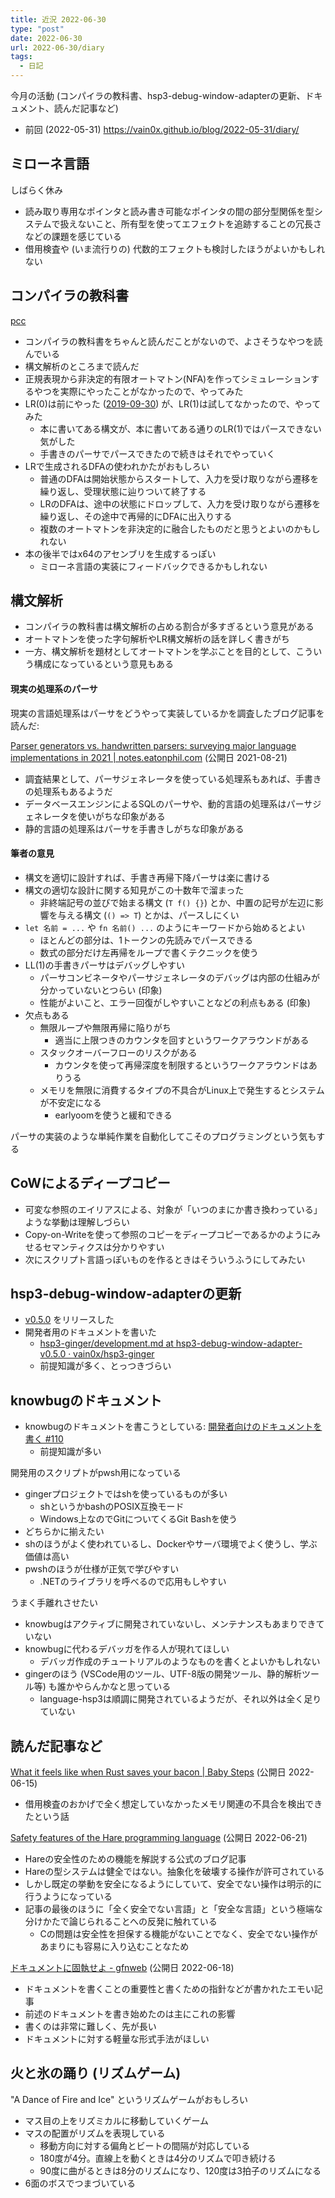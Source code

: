 ```yaml
---
title: 近況 2022-06-30
type: "post"
date: 2022-06-30
url: 2022-06-30/diary
tags:
  - 日記
---
```


今月の活動 (コンパイラの教科書、hsp3-debug-window-adapterの更新、ドキュメント、読んだ記事など)

<!--more-->

- 前回 (2022-05-31) <https://vain0x.github.io/blog/2022-05-31/diary/>

## ミローネ言語

しばらく休み

- 読み取り専用なポインタと読み書き可能なポインタの間の部分型関係を型システムで扱えないこと、所有型を使ってエフェクトを追跡することの冗長さなどの課題を感じている
- 借用検査や (いま流行りの) 代数的エフェクトも検討したほうがよいかもしれない

## コンパイラの教科書

[pcc](https://github.com/vain0x/playground/tree/main/2022-05-30-practical-compiler-construction)

- コンパイラの教科書をちゃんと読んだことがないので、よさそうなやつを読んでいる
- 構文解析のところまで読んだ
- 正規表現から非決定的有限オートマトン(NFA)を作ってシミュレーションするやつを実際にやったことがなかったので、やってみた
- LR(0)は前にやった ([2019-09-30](https://vain0x.github.io/blog/2019-09-30/diary/#lr-構文解析)) が、LR(1)は試してなかったので、やってみた
    - 本に書いてある構文が、本に書いてある通りのLR(1)ではパースできない気がした
    - 手書きのパーサでパースできたので続きはそれでやっていく
- LRで生成されるDFAの使われかたがおもしろい
    - 普通のDFAは開始状態からスタートして、入力を受け取りながら遷移を繰り返し、受理状態に辿りついて終了する
    - LRのDFAは、途中の状態にドロップして、入力を受け取りながら遷移を繰り返し、その途中で再帰的にDFAに出入りする
    - 複数のオートマトンを非決定的に融合したものだと思うとよいのかもしれない
- 本の後半ではx64のアセンブリを生成するっぽい
    - ミローネ言語の実装にフィードバックできるかもしれない

## 構文解析

- コンパイラの教科書は構文解析の占める割合が多すぎるという意見がある
- オートマトンを使った字句解析やLR構文解析の話を詳しく書きがち
- 一方、構文解析を題材としてオートマトンを学ぶことを目的として、こういう構成になっているという意見もある

#### 現実の処理系のパーサ

現実の言語処理系はパーサをどうやって実装しているかを調査したブログ記事を読んだ:

[Parser generators vs. handwritten parsers: surveying major language implementations in 2021 | notes.eatonphil.com](https://notes.eatonphil.com/parser-generators-vs-handwritten-parsers-survey-2021.html) (公開日 2021-08-21)

- 調査結果として、パーサジェネレータを使っている処理系もあれば、手書きの処理系もあるようだ
- データベースエンジンによるSQLのパーサや、動的言語の処理系はパーサジェネレータを使いがちな印象がある
- 静的言語の処理系はパーサを手書きしがちな印象がある

#### 筆者の意見

- 構文を適切に設計すれば、手書き再帰下降パーサは楽に書ける
- 構文の適切な設計に関する知見がこの十数年で溜まった
    - 非終端記号の並びで始まる構文 (`T f() {}`) とか、中置の記号が左辺に影響を与える構文 (`() => T`) とかは、パースしにくい
- `let 名前 = ...` や `fn 名前() ...` のようにキーワードから始めるとよい
    - ほとんどの部分は、1トークンの先読みでパースできる
    - 数式の部分だけ左再帰をループで書くテクニックを使う
- LL(1)の手書きパーサはデバッグしやすい
    - パーサコンビネータやパーサジェネレータのデバッグは内部の仕組みが分かっていないとつらい (印象)
    - 性能がよいこと、エラー回復がしやすいことなどの利点もある (印象)
- 欠点もある
    - 無限ループや無限再帰に陥りがち
        - 適当に上限つきのカウンタを回すというワークアラウンドがある
    - スタックオーバーフローのリスクがある
        - カウンタを使って再帰深度を制限するというワークアラウンドはありうる
    - メモリを無限に消費するタイプの不具合がLinux上で発生するとシステムが不安定になる
        - earlyoomを使うと緩和できる

パーサの実装のような単純作業を自動化してこそのプログラミングという気もする

## CoWによるディープコピー

- 可変な参照のエイリアスによる、対象が「いつのまにか書き換わっている」ような挙動は理解しづらい
- Copy-on-Writeを使って参照のコピーをディープコピーであるかのようにみせるセマンティクスは分かりやすい
- 次にスクリプト言語っぽいものを作るときはそういうふうにしてみたい

## hsp3-debug-window-adapterの更新

- [v0.5.0](https://github.com/vain0x/hsp3-ginger/blob/hsp3-debug-window-adapter-v0.5.0/hsp3-debug-window-adapter/vscode-ext/CHANGELOG.md#v050---2022-06-19) をリリースした
- 開発者用のドキュメントを書いた
    - [hsp3-ginger/development.md at hsp3-debug-window-adapter-v0.5.0 · vain0x/hsp3-ginger](https://github.com/vain0x/hsp3-ginger/blob/hsp3-debug-window-adapter-v0.5.0/hsp3-debug-window-adapter/vscode-ext/development.md)
    - 前提知識が多く、とっつきづらい

## knowbugのドキュメント

- knowbugのドキュメントを書こうとしている: [開発者向けのドキュメントを書く #110](https://github.com/vain0x/knowbug/pull/110)
    - 前提知識が多い

開発用のスクリプトがpwsh用になっている

- gingerプロジェクトではshを使っているものが多い
    - shというかbashのPOSIX互換モード
    - Windows上なのでGitについてくるGit Bashを使う
- どちらかに揃えたい
- shのほうがよく使われているし、Dockerやサーバ環境でよく使うし、学ぶ価値は高い
- pwshのほうが仕様が正気で学びやすい
    - .NETのライブラリを呼べるので応用もしやすい

うまく手離れさせたい

- knowbugはアクティブに開発されていないし、メンテナンスもあまりできていない
- knowbugに代わるデバッガを作る人が現れてほしい
    - デバッガ作成のチュートリアルのようなものを書くとよいかもしれない
- gingerのほう (VSCode用のツール、UTF-8版の開発ツール、静的解析ツール等) も誰かやらんかなと思っている
    - language-hsp3は順調に開発されているようだが、それ以外は全く足りていない

## 読んだ記事など

[What it feels like when Rust saves your bacon | Baby Steps](https://smallcultfollowing.com/babysteps/blog/2022/06/15/what-it-feels-like-when-rust-saves-your-bacon/) (公開日 2022-06-15)

- 借用検査のおかげで全く想定していなかったメモリ関連の不具合を検出できたという話

[Safety features of the Hare programming language](https://harelang.org/blog/2022-06-21-safety-features/) (公開日 2022-06-21)

- Hareの安全性のための機能を解説する公式のブログ記事
- Hareの型システムは健全ではない。抽象化を破壊する操作が許可されている
- しかし既定の挙動を安全になるようにしていて、安全でない操作は明示的に行うようになっている
- 記事の最後のほうに「全く安全でない言語」と「安全な言語」という極端な分けかたで論じられることへの反発に触れている
    - Cの問題は安全性を担保する機能がないことでなく、安全でない操作があまりにも容易に入り込むことなため

[ドキュメントに固執せよ - gfnweb](https://gfngfn.github.io/ja/posts/2022-06-18-be-a-documentation-geek/) (公開日 2022-06-18)

- ドキュメントを書くことの重要性と書くための指針などが書かれたエモい記事
- 前述のドキュメントを書き始めたのは主にこれの影響
- 書くのは非常に難しく、先が長い
- ドキュメントに対する軽量な形式手法がほしい

## 火と氷の踊り (リズムゲーム)

"A Dance of Fire and Ice" というリズムゲームがおもしろい

- マス目の上をリズミカルに移動していくゲーム
- マスの配置がリズムを表現している
    - 移動方向に対する偏角とビートの間隔が対応している
    - 180度が4分。直線上を動くときは4分のリズムで叩き続ける
    - 90度に曲がるときは8分のリズムになり、120度は3拍子のリズムになる
- 6面のボスでつまづいている
